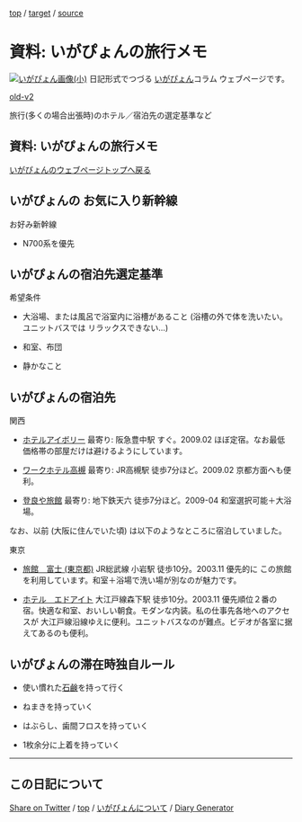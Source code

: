 [top](../index.html) / [target](https://igapyon.github.io/diary/memo/memotrip.html) / [source](https://github.com/igapyon/diary/blob/gh-pages/memo/memotrip.html.src.md) 

資料: いがぴょんの旅行メモ
=====================================================================================================
[![いがぴょん画像(小)](https://igapyon.github.io/diary/images/iga200306s.jpg "いがぴょん")](https://igapyon.github.io/diary/memo/memoigapyon.html) 日記形式でつづる [いがぴょん](https://igapyon.github.io/diary/memo/memoigapyon.html)コラム ウェブページです。

[old-v2](memotrip-orig.html)

旅行(多くの場合出張時)のホテル／宿泊先の選定基準など

## 資料: いがぴょんの旅行メモ

[いがぴょんのウェブページトップへ戻る](../../index.html)

## いがぴょんの お気に入り新幹線

お好み新幹線

* N700系を優先

## いがぴょんの宿泊先選定基準

希望条件

* 大浴場、または風呂で浴室内に浴槽があること
  (浴槽の外で体を洗いたい。ユニットバスでは リラックスできない…)
  
* 和室、布団
  
* 静かなこと

## いがぴょんの宿泊先

関西

* [ホテルアイボリー](http://www.hotel-ivory.co.jp/)
  最寄り: 阪急豊中駅 すぐ。2009.02 ほぼ定宿。なお最低価格帯の部屋だけは避けるようにしています。
  
* [ワークホテル高槻](http://www.workhotel.jp/)
  最寄り: JR高槻駅 徒歩7分ほど。2009.02 京都方面へも便利。
  
* [登良や旅館](http://travel.rakuten.co.jp/HOTEL/19874/19874.html)
  最寄り: 地下鉄天六 徒歩7分ほど。2009-04 和室選択可能＋大浴場。

なお、以前 (大阪に住んでいた頃) は以下のようなところに宿泊していました。

東京

* [旅館　富士 (東京都)](http://www.mytrip.net/HOTEL/3042/3042.html)
  JR総武線 小岩駅 徒歩10分。2003.11 優先的に この旅館を利用しています。和室＋浴場で洗い場が別なのが魅力です。
  
* [ホテル　エドアイト](http://www.mytrip.net/HOTEL/9108/9108.html)
  大江戸線森下駅 徒歩10分。2003.11 優先順位２番の宿。快適な和室、おいしい朝食。モダンな内装。私の仕事先各地へのアクセスが 大江戸線沿線ゆえに便利。ユニットバスなのが難点。ビデオが各室に据えてあるのも便利。

## いがぴょんの滞在時独自ルール

* 使い慣れた[石鹸](http://www.taiyo-yushi.co.jp/soap/products/soap/index.html)を持って行く
  
* ねまきを持っていく
  
* はぶらし、歯間フロスを持っていく
  
* 1枚余分に上着を持っていく


----------------------------------------------------------------------------------------------------

## この日記について

[Share on Twitter](https://twitter.com/intent/tweet?hashtags=igapyon%2Cdiary%2C%E3%81%84%E3%81%8C%E3%81%B4%E3%82%87%E3%82%93&text=%E8%B3%87%E6%96%99%3A+%E3%81%84%E3%81%8C%E3%81%B4%E3%82%87%E3%82%93%E3%81%AE%E6%97%85%E8%A1%8C%E3%83%A1%E3%83%A2&url=https%3A%2F%2Figapyon.github.io%2Fdiary%2Fmemo%2Fmemotrip.html) / [top](../index.html) / [いがぴょんについて](https://igapyon.github.io/diary/memo/memoigapyon.html) / [Diary Generator](https://github.com/igapyon/igapyonv3)
